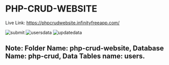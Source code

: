 # PHP-CRUD-WEBSITE

Live Link: https://phpcrudwebsite.infinityfreeapp.com/

![submit](https://github.com/Rahat848/php-crud-website/assets/136954767/64b39588-7e82-4765-97a2-b687a454613d)
![usersdata](https://github.com/Rahat848/php-crud-website/assets/136954767/f898ed23-0e35-460e-b141-274eb73b8b63)
![updatedata](https://github.com/Rahat848/php-crud-website/assets/136954767/a59f15db-f47c-4a6e-a9fd-6a94ac04c200)

<h2>Note: Folder Name: php-crud-website, Database Name: php-crud, Data Tables name: users.</h2>
